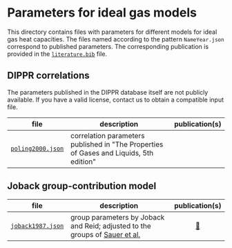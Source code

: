 # Parameters for ideal gas models

This directory contains files with parameters for different models for ideal gas heat capacities.
The files named according to the pattern `NameYear.json` correspond to published parameters. The corresponding publication is provided in the [`literature.bib`](literature.bib) file.

## DIPPR correlations

The parameters published in the DIPPR database itself are not publicly available. If you have a valid license, contact us to obtain a compatible input file.

|file|description|publication(s)|
|-|-|:-:|
[`poling2000.json`](poling2000.json) | correlation parameters published in "The Properties of Gases and Liquids, 5th edition" | |

## Joback group-contribution model

|file|description|publication(s)|
|-|-|:-:|
[`joback1987.json`](joback1987.json) | group parameters by Joback and Reid; adjusted to the groups of [Sauer et al.](../ideal_gas/README.md) | [&#128279;](https://doi.org/10.1080/00986448708960487)|
